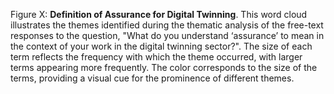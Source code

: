 Figure X: **Definition of Assurance for Digital Twinning**. This word cloud illustrates the themes identified during the thematic analysis of the free-text responses to the question, "What do you understand ‘assurance’ to mean in the context of your work in the digital twinning sector?". The size of each term reflects the frequency with which the theme occurred, with larger terms appearing more frequently. The color corresponds to the size of the terms, providing a visual cue for the prominence of different themes.